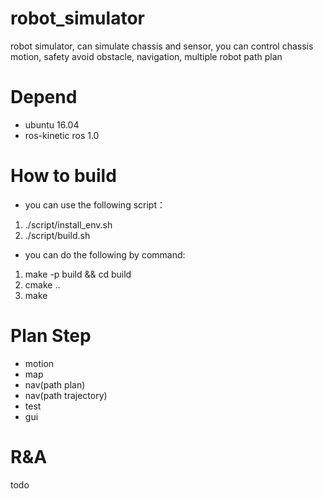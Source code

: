 # robot_simulator
robot simulator, can simulate chassis and sensor, you can control chassis motion, safety avoid obstacle, navigation, multiple robot  path plan

# Depend
- ubuntu 16.04
- ros-kinetic ros 1.0

# How to build
- you can use the following script：
1. ./script/install_env.sh
2. ./script/build.sh
- you can do the following by command:
1. make -p build && cd build
2. cmake ..
3. make

# Plan Step
- motion
- map
- nav(path plan)
- nav(path trajectory)
- test
- gui

# R&A
todo
